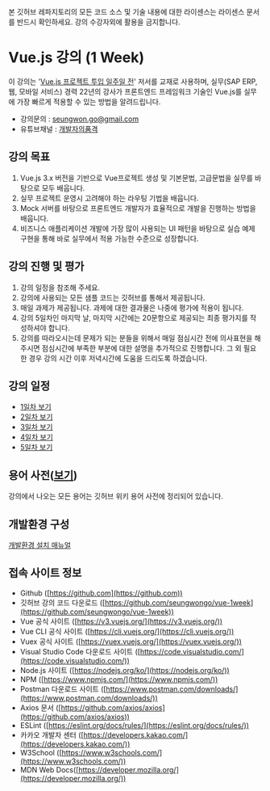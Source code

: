 본 깃허브 레파지토리의 모든 코드 소스 및 기술 내용에 대한 라이센스는 라이센스 문서를 반드시 확인하세요. 강의 수강자외에 활용을 금지합니다.

# Vue.js 강의 (1 Week)

이 강의는 '[Vue.js 프로젝트 투입 일주일 전](http://www.yes24.com/Product/Goods/101926719)' 저서를 교재로 사용하며, 실무(SAP ERP, 웹, 모바일 서비스) 경력 22년의 강사가 프론트엔드 프레임워크 기술인 Vue.js를 실무에 가장 빠르게 적용할 수 있는 방법을 알려드립니다.

- 강의문의 : seungwon.go@gmail.com
- 유튜브채널 : [개발자의품격](https://www.youtube.com/c/%EA%B0%9C%EB%B0%9C%EC%9E%90%EC%9D%98%ED%92%88%EA%B2%A9)

## 강의 목표

1. Vue.js 3.x 버전을 기반으로 Vue프로젝트 생성 및 기본문법, 고급문법을 실무를 바탕으로 모두 배웁니다.
2. 실무 프로젝트 운영시 고려해야 하는 라우팅 기법을 배웁니다.
3. Mock 서버를 바탕으로 프론트엔드 개발자가 효율적으로 개발을 진행하는 방법을 배웁니다.
4. 비즈니스 애플리케이션 개발에 가장 많이 사용되는 UI 패턴을 바탕으로 실습 예제 구현을 통해 바로 실무에서 적용 가능한 수준으로 성장합니다.

## 강의 진행 및 평가
1. 강의 일정을 참조해 주세요.
2. 강의에 사용되는 모든 샘플 코드는 깃허브를 통해서 제공됩니다.
3. 매일 과제가 제공됩니다. 과제에 대한 결과물은 나중에 평가에 적용이 됩니다.
4. 강의 5일차인 마지막 날, 마지막 시간에는 20문항으로 제공되는 최종 평가지를 작성하셔야 합니다.
5. 강의를 따라오시는데 문제가 되는 분들을 위해서 매일 점심시간 전에 의사표현을 해주시면 점심시간에 부족한 부분에 대한 설명을 추가적으로 진행합니다. 그 외 필요한 경우 강의 시간 이후 저녁시간에 도움을 드리도록 하겠습니다.

## 강의 일정

- [1일차 보기](https://github.com/seungwongo/vue-1week/wiki/%EA%B0%95%EC%9D%98-1%EC%9D%BC%EC%B0%A8)
- [2일차 보기](https://github.com/seungwongo/vue-1week/wiki/%EA%B0%95%EC%9D%98-2%EC%9D%BC%EC%B0%A8)
- [3일차 보기](https://github.com/seungwongo/vue-1week/wiki/%EA%B0%95%EC%9D%98-3%EC%9D%BC%EC%B0%A8)
- [4일차 보기](https://github.com/seungwongo/vue-1week/wiki/%EA%B0%95%EC%9D%98-4%EC%9D%BC%EC%B0%A8)
- [5일차 보기](https://github.com/seungwongo/vue-1week/wiki/%EA%B0%95%EC%9D%98-5%EC%9D%BC%EC%B0%A8)

## 용어 사전([보기](https://github.com/seungwongo/vue-1week/wiki/%EC%9A%A9%EC%96%B4%EC%82%AC%EC%A0%84))

강의에서 나오는 모든 용어는 깃허브 위키 용어 사전에 정리되어 있습니다.

## 개발환경 구성
[개발환경 설치 매뉴얼](https://github.com/seungwongo/vue-1week/wiki/%EA%B0%9C%EB%B0%9C%ED%99%98%EA%B2%BD-%EA%B5%AC%EC%84%B1)

## 접속 사이트 정보

- Github ([https://github.com](https://github.com))
- 깃허브 강의 코드 다운로드 ([https://github.com/seungwongo/vue-1week](https://github.com/seungwongo/vue-1week))
- Vue 공식 사이트 ([https://v3.vuejs.org/](https://v3.vuejs.org/))
- Vue CLI 공식 사이트 ([https://cli.vuejs.org/](https://cli.vuejs.org/))
- Vuex 공식 사이트 ([https://vuex.vuejs.org/](https://vuex.vuejs.org/))
- Visual Studio Code 다운로드 사이트 ([https://code.visualstudio.com/](https://code.visualstudio.com/))
- Node.js 사이트 ([https://nodejs.org/ko/](https://nodejs.org/ko/))
- NPM ([https://www.npmjs.com/](https://www.npmjs.com/))
- Postman 다운로드 사이트 ([https://www.postman.com/downloads/](https://www.postman.com/downloads/))
- Axios 문서 ([https://github.com/axios/axios](https://github.com/axios/axios))
- ESLint ([https://eslint.org/docs/rules/](https://eslint.org/docs/rules/))
- 카카오 개발자 센터 ([https://developers.kakao.com/](https://developers.kakao.com/))
- W3School ([https://www.w3schools.com/](https://www.w3schools.com/))
- MDN Web Docs([https://developer.mozilla.org/](https://developer.mozilla.org/))

